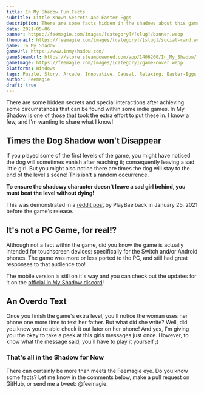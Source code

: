 ```yaml
---
title: In My Shadow Fun Facts
subtitle: Little Known Secrets and Easter Eggs 
description: There are some facts hidden in the shadows about this game that you might not know, and I'm wanting to share!
date: 2021-05-06
banner: https://feemagie.com/images/[category]/[slug]/banner.webp
thumbnail: https://feemagie.com/images/[category]/[slug]/social-card.webp
game: In My Shadow
gameUrl: https://www.inmyshadow.com/
gameSteamUrl: https://store.steampowered.com/app/1406200/In_My_Shadow/
gameImage: https://feemagie.com/images/[category]/game-cover.webp
platforms: Windows
tags: Puzzle, Story, Arcade, Innovative, Causal, Relaxing, Easter-Eggs, Secrets, Facts
author: Feemagie
draft: true
---
```


There are some hidden secrets and special interactions after achieving some circumstances that can be found within some indie games. In My Shadow is one of those that took the extra effort to put these in. I know a few, and I'm wanting to share what I know!
 
## Times the Dog Shadow won't Disappear
 
If you played some of the first levels of the game, you might have noticed the dog will sometimes vanish after reaching it; consequently leaving a sad little girl. But you might also notice there are times the dog will stay to the end of the level's scene! This isn't a random occurrence.

**To ensure the shadowy character doesn't leave a sad girl behind, you must beat the level without dying!**

This was demonstrated in a [reddit post](https://www.reddit.com/r/gaming/comments/l4nn72/wanted_to_reward_the_skillful_play_and_wanted_the/) by PlayBae back in January 25, 2021 before the game's release.

## It's not a PC Game, for real!?

Although not a fact within the game, did you know the game is actually intended for touchscreen devices: specifically for the Switch and/or Android phones. The game was more or less ported to the PC, and still had great responses to that audience too!

The mobile version is still on it's way and you can check out the updates for it on the [official In My Shadow discord](https://inmyshadow.com/discord)!

## An Overdo Text

Once you finish the game's extra level, you'll notice the woman uses her phone one more time to text her father. But what did she write? Well, did you know you're able check it out later on her phone! And yes, I'm giving you the okay to take a peek at this girls messages just once. However, to know what the message said, you'll have to play it yourself ;)

### That's all in the Shadow for Now

There can certainly be more than meets the Feemagie eye. Do you know some facts? Let me know in the comments below, make a pull request on GitHub, or send me a tweet: @feemagie.